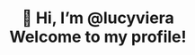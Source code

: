 
<h1 align="center"> 👋 Hi, I’m @lucyviera <br>
Welcome to my profile! </h1>


<!---
lucyviera/lucyviera is a ✨ special ✨ repository because its `README.md` (this file) appears on your GitHub profile.
You can click the Preview link to take a look at your changes.
--->
